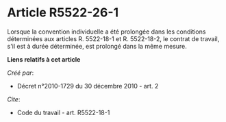 # Article R5522-26-1

Lorsque la convention individuelle a été prolongée dans les conditions déterminées aux articles R. 5522-18-1 et R. 5522-18-2,
le contrat de travail, s'il est à durée déterminée, est prolongé dans la même mesure.

**Liens relatifs à cet article**

_Créé par_:

  - Décret n°2010-1729 du 30 décembre 2010 - art. 2

_Cite_:

  - Code du travail - art. R5522-18-1
